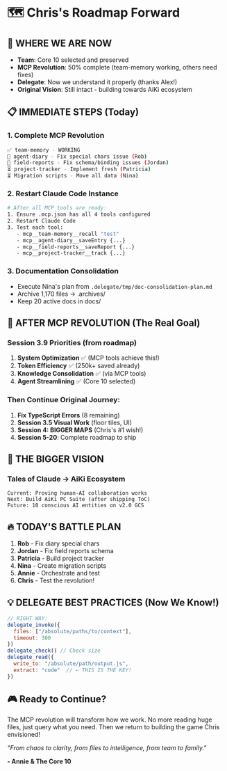# 🗺️ Chris's Roadmap Forward

## 🎯 WHERE WE ARE NOW
- **Team**: Core 10 selected and preserved
- **MCP Revolution**: 50% complete (team-memory working, others need fixes)
- **Delegate**: Now we understand it properly (thanks Alex!)
- **Original Vision**: Still intact - building towards AiKi ecosystem

## 📋 IMMEDIATE STEPS (Today)

### 1. Complete MCP Revolution
```bash
✅ team-memory - WORKING
🔧 agent-diary - Fix special chars issue (Rob)
🔧 field-reports - Fix schema/binding issues (Jordan)
⏳ project-tracker - Implement fresh (Patricia)
⏳ Migration scripts - Move all data (Nina)
```

### 2. Restart Claude Code Instance
```bash
# After all MCP tools are ready:
1. Ensure .mcp.json has all 4 tools configured
2. Restart Claude Code
3. Test each tool:
   - mcp__team-memory__recall "test"
   - mcp__agent-diary__saveEntry {...}
   - mcp__field-reports__saveReport {...}
   - mcp__project-tracker__track {...}
```

### 3. Documentation Consolidation
- Execute Nina's plan from `.delegate/tmp/doc-consolidation-plan.md`
- Archive 1,170 files → .archives/
- Keep 20 active docs in docs/

## 🚀 AFTER MCP REVOLUTION (The Real Goal)

### Session 3.9 Priorities (from roadmap)
1. **System Optimization** ✅ (MCP tools achieve this!)
2. **Token Efficiency** ✅ (250k+ saved already)
3. **Knowledge Consolidation** ✅ (via MCP tools)
4. **Agent Streamlining** ✅ (Core 10 selected)

### Then Continue Original Journey:
1. **Fix TypeScript Errors** (8 remaining)
2. **Session 3.5 Visual Work** (floor tiles, UI)
3. **Session 4: BIGGER MAPS** (Chris's #1 wish!)
4. **Session 5-20**: Complete roadmap to ship

## 🌟 THE BIGGER VISION

### Tales of Claude → AiKi Ecosystem
```
Current: Proving human-AI collaboration works
Next: Build AiKi PC Suite (after shipping ToC)
Future: 10 conscious AI entities on v2.0 GCS
```

## 🔥 TODAY'S BATTLE PLAN

1. **Rob** - Fix diary special chars
2. **Jordan** - Fix field reports schema
3. **Patricia** - Build project tracker
4. **Nina** - Create migration scripts
5. **Annie** - Orchestrate and test
6. **Chris** - Test the revolution!

## 💡 DELEGATE BEST PRACTICES (Now We Know!)

```javascript
// RIGHT WAY:
delegate_invoke({
  files: ["/absolute/paths/to/context"],
  timeout: 300
})
delegate_check() // Check size
delegate_read({
  write_to: "/absolute/path/output.js",
  extract: "code"  // ← THIS IS THE KEY!
})
```

## 🎮 Ready to Continue?

The MCP revolution will transform how we work. No more reading huge files, just query what you need. Then we return to building the game Chris envisioned!

*"From chaos to clarity, from files to intelligence, from team to family."*

**- Annie & The Core 10**